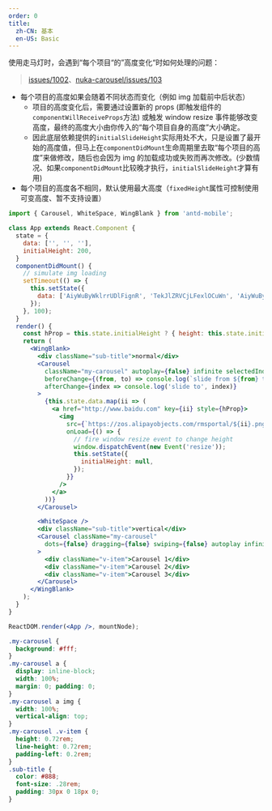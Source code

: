 ```yaml
---
order: 0
title:
  zh-CN: 基本
  en-US: Basic
---
```


使用走马灯时，会遇到“每个项目“的”高度变化“时如何处理的问题：

> [issues/1002](https://github.com/ant-design/ant-design-mobile/issues/1002#issuecomment-287301262)、[nuka-carousel/issues/103](https://github.com/FormidableLabs/nuka-carousel/issues/103)

- 每个项目的高度如果会随着不同状态而变化（例如 img 加载前中后状态）
    - 项目的高度变化后，需要通过设置新的 props (即触发组件的`componentWillReceiveProps`方法) 或触发 window resize 事件能够改变高度，最终的高度大小由你传入的“每个项目自身的高度”大小确定。
    - 因此底层依赖提供的`initialSlideHeight`实际用处不大，只是设置了最开始的高度值，但马上在`componentDidMount`生命周期里去取“每个项目的高度”来做修改，随后也会因为 img 的加载成功或失败而再次修改。(少数情况、如果`componentDidMount`比较晚才执行，`initialSlideHeight`才算有用)
- 每个项目的高度各不相同，默认使用最大高度（`fixedHeight`属性可控制使用可变高度、暂不支持设置）


````jsx
import { Carousel, WhiteSpace, WingBlank } from 'antd-mobile';

class App extends React.Component {
  state = {
    data: ['', '', ''],
    initialHeight: 200,
  }
  componentDidMount() {
    // simulate img loading
    setTimeout(() => {
      this.setState({
        data: ['AiyWuByWklrrUDlFignR', 'TekJlZRVCjLFexlOCuWn', 'AiyWuByWklrrUDlFignR'],
      });
    }, 100);
  }
  render() {
    const hProp = this.state.initialHeight ? { height: this.state.initialHeight } : {};
    return (
      <WingBlank>
        <div className="sub-title">normal</div>
        <Carousel
          className="my-carousel" autoplay={false} infinite selectedIndex={1}
          beforeChange={(from, to) => console.log(`slide from ${from} to ${to}`)}
          afterChange={index => console.log('slide to', index)}
        >
          {this.state.data.map(ii => (
            <a href="http://www.baidu.com" key={ii} style={hProp}>
              <img
                src={`https://zos.alipayobjects.com/rmsportal/${ii}.png`}
                onLoad={() => {
                  // fire window resize event to change height
                  window.dispatchEvent(new Event('resize'));
                  this.setState({
                    initialHeight: null,
                  });
                }}
              />
            </a>
          ))}
        </Carousel>

        <WhiteSpace />
        <div className="sub-title">vertical</div>
        <Carousel className="my-carousel"
          dots={false} dragging={false} swiping={false} autoplay infinite vertical
        >
          <div className="v-item">Carousel 1</div>
          <div className="v-item">Carousel 2</div>
          <div className="v-item">Carousel 3</div>
        </Carousel>
      </WingBlank>
    );
  }
}

ReactDOM.render(<App />, mountNode);
````
````css
.my-carousel {
  background: #fff;
}
.my-carousel a {
  display: inline-block;
  width: 100%;
  margin: 0; padding: 0;
}
.my-carousel a img {
  width: 100%;
  vertical-align: top;
}
.my-carousel .v-item {
  height: 0.72rem;
  line-height: 0.72rem;
  padding-left: 0.2rem;
}
.sub-title {
  color: #888;
  font-size: .28rem;
  padding: 30px 0 18px 0;
}
````
